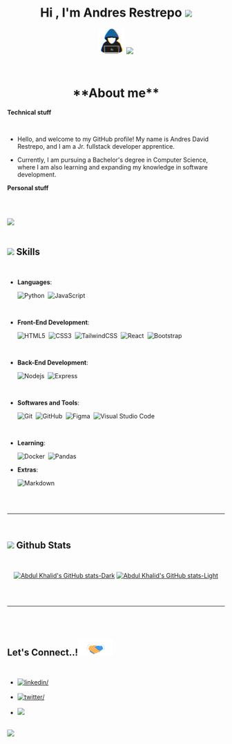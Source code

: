 <h1 align="center"><b>Hi , I'm Andres Restrepo </b><img src="https://media.giphy.com/media/hvRJCLFzcasrR4ia7z/giphy.gif" width="35"></h1>

<p align="center">
 <picture><img src = "./assets/mdImages/about_me.gif" width = 60px></picture> <img src="https://readme-typing-svg.herokuapp.com?font=Quicksand&pause=1000&color=F76262&center=true&random=false&width=435&lines=Systems+engineering+student%2C;Jr.+Fullstack+developer+apprentice%2C;Passionate+about+IA%2C;Aimed+at+data+scientists...">
</p>

<br>

<h1 align="center"><b> **About me** </b></h1>


**Technical stuff**

<br>

- Hello, and welcome to my GitHub profile! My name is Andres David Restrepo, and I am a Jr. fullstack developer apprentice.

- Currently, I am pursuing a Bachelor's degree in Computer Science, where I am also learning and expanding my knowledge in software development.


**Personal stuff**

<br>

<br>

<img src="https://user-images.githubusercontent.com/73097560/115834477-dbab4500-a447-11eb-908a-139a6edaec5c.gif"><br><br>

## <img src="https://media2.giphy.com/media/QssGEmpkyEOhBCb7e1/giphy.gif?cid=ecf05e47a0n3gi1bfqntqmob8g9aid1oyj2wr3ds3mg700bl&rid=giphy.gif" width ="25"><b> Skills</b>

<br>

<p align="center">

- **Languages**:

  ![Python](https://img.shields.io/badge/Python%20-%2314354C.svg?style=for-the-badge&logo=python&logoColor=white)&nbsp;
  ![JavaScript](https://img.shields.io/badge/JavaScript%20-%23F7DF1E.svg?style=for-the-badge&logo=javascript&logoColor=black)&nbsp;

<br>   
    
- **Front-End Development**:

  ![HTML5](https://img.shields.io/badge/HTML5%20-%23E34F26.svg?style=for-the-badge&logo=html5&logoColor=white)&nbsp;
  ![CSS3](https://img.shields.io/badge/CSS%20-%231572B6.svg?style=for-the-badge&logo=css3&logoColor=white)&nbsp;
  ![TailwindCSS](https://img.shields.io/badge/-Tailwind_CSS-38B2AC?style=for-the-badge&logo=tailwind-css&logoColor=white)&nbsp;
  ![React](https://img.shields.io/badge/React-white?style=for-the-badge&logo=React&logoColor=%23002e54&color=%238afdff)&nbsp;
  ![Bootstrap](https://img.shields.io/badge/BOOTSTRAP-white?style=for-the-badge&logo=Bootstrap&logoColor=%23ffffff&color=%237952B3)&nbsp;

<br>

- **Back-End Development**:

  ![Nodejs](https://img.shields.io/badge/NODE-white?style=for-the-badge&logo=Node.js&logoColor=%23ffffff&color=%23339933)&nbsp;
  ![Express](https://img.shields.io/badge/EXPRESS-white?style=for-the-badge&logo=Express&logoColor=%23000000)&nbsp;

<br>

- **Softwares and Tools**:

  ![Git](https://img.shields.io/badge/git-%23F05033.svg?style=for-the-badge&logo=git&logoColor=white)&nbsp;
  ![GitHub](https://img.shields.io/badge/github-%23121011.svg?style=for-the-badge&logo=github&logoColor=white)&nbsp;
  ![Figma](https://img.shields.io/badge/Figma-F24E1E?style=for-the-badge&logo=figma&logoColor=white)&nbsp;
  ![Visual Studio Code](https://img.shields.io/badge/VS%20Code-0078d7.svg?style=for-the-badge&logo=visual-studio-code&logoColor=white)&nbsp;

<br>

- **Learning**:

  ![Docker](https://img.shields.io/badge/DOCKER-white?style=for-the-badge&logo=Docker&logoColor=%23ffffff&color=%232496ED)&nbsp;
  ![Pandas](https://img.shields.io/badge/PANDAS-white?style=for-the-badge&logo=Pandas&logoColor=%23ffffff&color=%23150458)&nbsp;

</p>

- **Extras**:

  ![Markdown](https://img.shields.io/badge/markdown-%23000000.svg?style=for-the-badge&logo=markdown&logoColor=white)&nbsp;

</p>

<br>
<br>

---

<br>

## <img src="https://media.giphy.com/media/iY8CRBdQXODJSCERIr/giphy.gif" width="35"><b> Github Stats </b>

<br>

<div align="center">

[![Abdul Khalid's GitHub stats-Dark](https://github-readme-stats.vercel.app/api?username=0xabdulkhalid&show_icons=true&theme=dark#gh-dark-mode-only)](https://github.com/anuraghazra/github-readme-stats#gh-dark-mode-only)
[![Abdul Khalid's GitHub stats-Light](https://github-readme-stats.vercel.app/api?username=0xabdulkhalid&show_icons=true&theme=default#gh-light-mode-only)](https://github.com/anuraghazra/github-readme-stats#gh-light-mode-only)

</div>

<br>
<br>

---

<br>
<br>

## <b> Let's Connect..!</b><img src="./assets/mdImages/handshake.gif" width ="80">

<br>
<div align='left'>

<ul>

<li>
<a href="https://linkedin.com/in/andres-david-restrepo-hernandez-42402827a/" target="_blank">
<img src="https://img.shields.io/badge/Andres%20David%20Restrepo%20Hernandez%20-white?style=for-the-badge&logo=LinkedIn&logoColor=%23ffffff&label=LINKEDIN&labelColor=%230A66C2&color=%23424242
" alt=linkedin/>
</a>
</li>

<br>

<li>
<a href="https://twitter.com/0xabdulkhalid" target="_blank">
<img src="https://img.shields.io/badge/twitter:  0xabdulkhalid-%2300acee.svg?color=1DA1F2&style=for-the-badge&logo=twitter&logoColor=white" alt=twitter/>
</a>
</li>

<br>

<li>
<a href="mailto:adrestreph@eafit.edu.co" target="_blank">
<img src="https://img.shields.io/badge/%20adrestreph%40eafit.edu.co%20-white?style=for-the-badge&logo=microsoftoutlook&logoColor=%23ffffff&labelColor=%230A66C2&color=%23424242
" t=mail/>
</a>
</li>
	
</ul>
</div>

<br>
<img src="https://user-images.githubusercontent.com/73097560/115834477-dbab4500-a447-11eb-908a-139a6edaec5c.gif">
<br>
<br>
<br>

<div align='center'>



</div>
<br>
<br>
